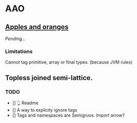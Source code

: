 # AAO
## [Apples and oranges](https://en.wikipedia.org/wiki/Apples_and_oranges)

_Pending..._

### Limitations
Cannot tag primitive, array or final types. (because JVM rules)

## Topless joined semi-lattice.

### TODO
- [] 👆 Readme
- [] A way to explicity ignore tags
- [] Tags and namespaces are Semigruos. Import arrow?